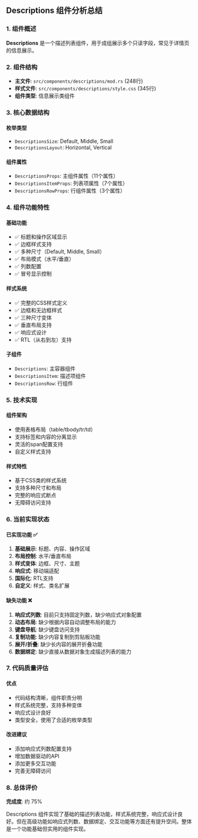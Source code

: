 ## Descriptions 组件分析总结

### 1. 组件概述
**Descriptions** 是一个描述列表组件，用于成组展示多个只读字段，常见于详情页的信息展示。

### 2. 组件结构
- **主文件**: `src/components/descriptions/mod.rs` (248行)
- **样式文件**: `src/components/descriptions/style.css` (345行)
- **组件类型**: 信息展示类组件

### 3. 核心数据结构

#### 枚举类型
- `DescriptionsSize`: Default, Middle, Small
- `DescriptionsLayout`: Horizontal, Vertical

#### 组件属性
- `DescriptionsProps`: 主组件属性（11个属性）
- `DescriptionsItemProps`: 列表项属性（7个属性）
- `DescriptionsRowProps`: 行组件属性（3个属性）

### 4. 组件功能特性

#### 基础功能
- ✅ 标题和操作区域显示
- ✅ 边框样式支持
- ✅ 多种尺寸（Default, Middle, Small）
- ✅ 布局模式（水平/垂直）
- ✅ 列数配置
- ✅ 冒号显示控制

#### 样式系统
- ✅ 完整的CSS样式定义
- ✅ 边框和无边框样式
- ✅ 三种尺寸变体
- ✅ 垂直布局支持
- ✅ 响应式设计
- ✅ RTL（从右到左）支持

#### 子组件
- `Descriptions`: 主容器组件
- `DescriptionsItem`: 描述项组件
- `DescriptionsRow`: 行组件

### 5. 技术实现

#### 组件架构
- 使用表格布局（table/tbody/tr/td）
- 支持标签和内容的分离显示
- 灵活的span配置支持
- 自定义样式支持

#### 样式特性
- 基于CSS类的样式系统
- 支持多种尺寸和布局
- 完整的响应式断点
- 无障碍访问支持

### 6. 当前实现状态

#### 已实现功能 ✅
1. **基础展示**: 标题、内容、操作区域
2. **布局控制**: 水平/垂直布局
3. **样式变体**: 边框、尺寸、主题
4. **响应式**: 移动端适配
5. **国际化**: RTL支持
6. **自定义**: 样式、类名扩展

#### 缺失功能 ❌
1. **响应式列数**: 目前只支持固定列数，缺少响应式对象配置
2. **动态布局**: 缺少根据内容自动调整布局的能力
3. **键盘导航**: 缺少键盘访问支持
4. **复制功能**: 缺少内容复制到剪贴板功能
5. **展开/折叠**: 缺少长内容的展开折叠功能
6. **数据绑定**: 缺少直接从数据对象生成描述列表的能力

### 7. 代码质量评估

#### 优点
- 代码结构清晰，组件职责分明
- 样式系统完整，支持多种变体
- 响应式设计良好
- 类型安全，使用了合适的枚举类型

#### 改进建议
- 添加响应式列数配置支持
- 增加数据驱动的API
- 添加更多交互功能
- 完善无障碍访问

### 8. 总体评价
**完成度**: 约 75%

Descriptions 组件实现了基础的描述列表功能，样式系统完整，响应式设计良好。但在高级功能如响应式列数、数据绑定、交互功能等方面还有提升空间。整体是一个功能基础但实用的组件实现。
